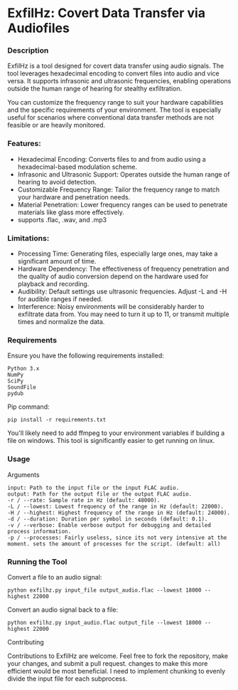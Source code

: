 # ExfilHz: Covert Data Transfer via Audiofiles
### Description

ExfilHz is a tool designed for covert data transfer using audio signals. The tool leverages hexadecimal encoding to convert files into audio and vice versa. It supports infrasonic and ultrasonic frequencies, enabling operations outside the human range of hearing for stealthy exfiltration.

You can customize the frequency range to suit your hardware capabilities and the specific requirements of your environment. The tool is especially useful for scenarios where conventional data transfer methods are not feasible or are heavily monitored.
### Features:

- Hexadecimal Encoding: Converts files to and from audio using a hexadecimal-based modulation scheme.
- Infrasonic and Ultrasonic Support: Operates outside the human range of hearing to avoid detection.
- Customizable Frequency Range: Tailor the frequency range to match your hardware and penetration needs.
- Material Penetration: Lower frequency ranges can be used to penetrate materials like glass more effectively.
- supports .flac, .wav, and .mp3
### Limitations:

- Processing Time: Generating files, especially large ones, may take a significant amount of time.
- Hardware Dependency: The effectiveness of frequency penetration and the quality of audio conversion depend on the hardware used for playback and recording.
- Audibility: Default settings use ultrasonic frequencies. Adjust -L and -H for audible ranges if needed.
- Interference: Noisy environments will be considerably harder to exfiltrate data from. You may need to turn it up to 11, or transmit multiple times and normalize the data. 
### Requirements

Ensure you have the following requirements installed:

    Python 3.x
    NumPy
    SciPy
    SoundFile
    pydub

Pip command:

    pip install -r requirements.txt

You'll likely need to add ffmpeg to your environment variables if building a file on windows. This tool is significantly easier to get running on linux.

### Usage
Arguments

    input: Path to the input file or the input FLAC audio.
    output: Path for the output file or the output FLAC audio.
    -r / --rate: Sample rate in Hz (default: 48000).
    -L / --lowest: Lowest frequency of the range in Hz (default: 22000).
    -H / --highest: Highest frequency of the range in Hz (default: 24000).
    -d / --duration: Duration per symbol in seconds (default: 0.1).
    -v / --verbose: Enable verbose output for debugging and detailed process information.
    -p / --processes: Fairly useless, since its not very intensive at the moment. sets the amount of processes for the script. (default: all)

### Running the Tool

Convert a file to an audio signal:

    python exfilhz.py input_file output_audio.flac --lowest 18000 --highest 22000

Convert an audio signal back to a file:

    python exfilhz.py input_audio.flac output_file --lowest 18000 --highest 22000

Contributing

Contributions to ExfilHz are welcome. Feel free to fork the repository, make your changes, and submit a pull request. changes to make this more efficient would be most beneficial. I need to implement chunking to evenly divide the input file for each subprocess.
